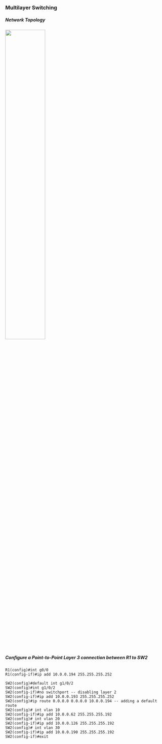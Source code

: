 ### Multilayer Switching

##### Network Topology
<img src="https://user-images.githubusercontent.com/95317911/211126418-fa981906-eddc-459b-85b5-b0951195ce3c.PNG" width="50%" height="50%">


##### Configure a Point-to-Point Layer 3 connection between R1 to SW2 
```
R1(config)#int g0/0
R1(config-if)#ip add 10.0.0.194 255.255.255.252

SW2(config)#default int g1/0/2
SW2(config)#int g1/0/2
SW2(config-if)#no switchport -- disabling layer 2 
SW2(config-if)#ip add 10.0.0.193 255.255.255.252
SW2(config)#ip route 0.0.0.0 0.0.0.0 10.0.0.194 -- adding a default route
SW2(config)# int vlan 10 
SW2(config-if)#ip add 10.0.0.62 255.255.255.192
SW2(config)# int vlan 20 
SW2(config-if)#ip add 10.0.0.126 255.255.255.192
SW2(config)# int vlan 30 
SW2(config-if)#ip add 10.0.0.190 255.255.255.192
SW2(config-if)#exit
```
